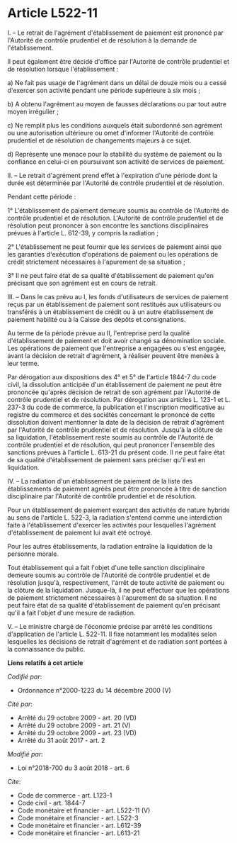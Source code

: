 # Article L522-11

I. – Le retrait de l'agrément d'établissement de paiement est prononcé par l'Autorité de contrôle prudentiel et de résolution
à la demande de l'établissement.

Il peut également être décidé d'office par l'Autorité de contrôle prudentiel et de résolution lorsque l'établissement :

a) Ne fait pas usage de l'agrément dans un délai de douze mois ou a cessé d'exercer son activité pendant une période
supérieure à six mois ;

b) A obtenu l'agrément au moyen de fausses déclarations ou par tout autre moyen irrégulier ;

c) Ne remplit plus les conditions auxquels était subordonné son agrément ou une autorisation ultérieure ou omet d'informer
l'Autorité de contrôle prudentiel et de résolution de changements majeurs à ce sujet.

d) Représente une menace pour la stabilité du système de paiement ou la confiance en celui-ci en poursuivant son activité de
services de paiement.

II. – Le retrait d'agrément prend effet à l'expiration d'une période dont la durée est déterminée par l'Autorité de contrôle
prudentiel et de résolution.

Pendant cette période :

1° L'établissement de paiement demeure soumis au contrôle de l'Autorité de contrôle prudentiel et de résolution. L'Autorité
de contrôle prudentiel et de résolution peut prononcer à son encontre les sanctions disciplinaires prévues à l'article L.
612-39, y compris la radiation ;

2° L'établissement ne peut fournir que les services de paiement ainsi que les garanties d'exécution d'opérations de paiement
ou les opérations de crédit strictement nécessaires à l'apurement de sa situation ;

3° Il ne peut faire état de sa qualité d'établissement de paiement qu'en précisant que son agrément est en cours de retrait.

III. – Dans le cas prévu au I, les fonds d'utilisateurs de services de paiement reçus par un établissement de paiement sont
restitués aux utilisateurs ou transférés à un établissement de crédit ou à un autre établissement de paiement habilité ou à
la Caisse des dépôts et consignations.

Au terme de la période prévue au II, l'entreprise perd la qualité d'établissement de paiement et doit avoir changé sa
dénomination sociale. Les opérations de paiement que l'entreprise a engagées ou s'est engagée, avant la décision de retrait
d'agrément, à réaliser peuvent être menées à leur terme.

Par dérogation aux dispositions des 4° et 5° de l'article 1844-7 du code civil, la dissolution anticipée d'un établissement
de paiement ne peut être prononcée qu'après décision de retrait de son agrément par l'Autorité de contrôle prudentiel et de
résolution. Par dérogation aux articles L. 123-1 et L. 237-3 du code de commerce, la publication et l'inscription
modificative au registre du commerce et des sociétés concernant le prononcé de cette dissolution doivent mentionner la date
de la décision de retrait d'agrément par l'Autorité de contrôle prudentiel et de résolution. Jusqu'à la clôture de sa
liquidation, l'établissement reste soumis au contrôle de l'Autorité de contrôle prudentiel et de résolution, qui peut
prononcer l'ensemble des sanctions prévues à l'article L. 613-21 du présent code. Il ne peut faire état de sa qualité
d'établissement de paiement sans préciser qu'il est en liquidation.

IV. – La radiation d'un établissement de paiement de la liste des établissements de paiement agréés peut être prononcée à
titre de sanction disciplinaire par l'Autorité de contrôle prudentiel et de résolution.

Pour un établissement de paiement exerçant des activités de nature hybride au sens de l'article L. 522-3, la radiation
s'entend comme une interdiction faite à l'établissement d'exercer les activités pour lesquelles l'agrément d'établissement de
paiement lui avait été octroyé.

Pour les autres établissements, la radiation entraîne la liquidation de la personne morale.

Tout établissement qui a fait l'objet d'une telle sanction disciplinaire demeure soumis au contrôle de l'Autorité de contrôle
prudentiel et de résolution jusqu'à, respectivement, l'arrêt de toute activité de paiement ou la clôture de la liquidation.
Jusque-là, il ne peut effectuer que les opérations de paiement strictement nécessaires à l'apurement de sa situation. Il ne
peut faire état de sa qualité d'établissement de paiement qu'en précisant qu'il a fait l'objet d'une mesure de radiation.

V. – Le ministre chargé de l'économie précise par arrêté les conditions d'application de l'article L. 522-11. Il fixe
notamment les modalités selon lesquelles les décisions de retrait d'agrément et de radiation sont portées à la connaissance
du public.

**Liens relatifs à cet article**

_Codifié par_:

  - Ordonnance n°2000-1223 du 14 décembre 2000 (V)

_Cité par_:

  - Arrêté du 29 octobre 2009 - art. 20 (VD)
  - Arrêté du 29 octobre 2009 - art. 21 (V)
  - Arrêté du 29 octobre 2009 - art. 23 (VD)
  - Arrêté du 31 août 2017 - art. 2

_Modifié par_:

  - Loi n°2018-700 du 3 août 2018 - art. 6

_Cite_:

  - Code de commerce - art. L123-1
  - Code civil - art. 1844-7
  - Code monétaire et financier - art. L522-11 (V)
  - Code monétaire et financier - art. L522-3
  - Code monétaire et financier - art. L612-39
  - Code monétaire et financier - art. L613-21
